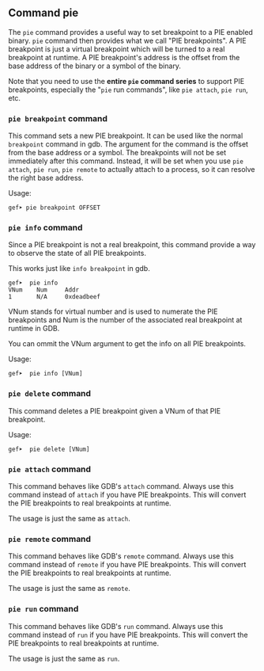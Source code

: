 ## Command pie ##

The `pie` command provides a useful way to set breakpoint to a PIE enabled
binary. `pie` command then provides what we call "PIE breakpoints". A PIE
breakpoint is just a virtual breakpoint which will be turned to a real
breakpoint at runtime. A PIE breakpoint's address is the offset from
the base address of the binary or a symbol of the binary.

Note that you need to use the **entire `pie` command series** to support PIE
breakpoints, especially the "`pie` run commands", like `pie attach`, `pie run`,
etc.

### `pie breakpoint` command ###

This command sets a new PIE breakpoint. It can be used like the normal
`breakpoint` command in gdb. The argument for the command is the offset from
the base address or a symbol. The breakpoints will not be set immediately after
this command. Instead, it will be set when you use `pie attach`, `pie run`,
`pie remote` to actually attach to a process, so it can resolve the right base
address.

Usage:

```
gef➤ pie breakpoint OFFSET
```

### `pie info` command ###

Since a PIE breakpoint is not a real breakpoint, this command provide a way to
observe the state of all PIE breakpoints.

This works just like `info breakpoint` in gdb.

```
gef➤  pie info
VNum    Num     Addr
1       N/A     0xdeadbeef
```

VNum stands for virtual number and is used to numerate the PIE breakpoints and
Num is the number of the associated real breakpoint at runtime in GDB.

You can ommit the VNum argument to get the info on all PIE breakpoints.

Usage:

```
gef➤  pie info [VNum]

```

### `pie delete` command ###

This command deletes a PIE breakpoint given a VNum of that PIE breakpoint.

Usage:

```
gef➤  pie delete [VNum]
```

### `pie attach` command ###

This command behaves like GDB's `attach` command. Always use this command
instead of `attach` if you have PIE breakpoints. This will convert the PIE
breakpoints to real breakpoints at runtime.

The usage is just the same as `attach`.

### `pie remote` command ###

This command behaves like GDB's `remote` command. Always use this command
instead of `remote` if you have PIE breakpoints. This will convert the PIE
breakpoints to real breakpoints at runtime.

The usage is just the same as `remote`.

### `pie run` command ###

This command behaves like GDB's `run` command. Always use this command instead
of `run` if you have PIE breakpoints. This will convert the PIE breakpoints to
real breakpoints at runtime.

The usage is just the same as `run`.
